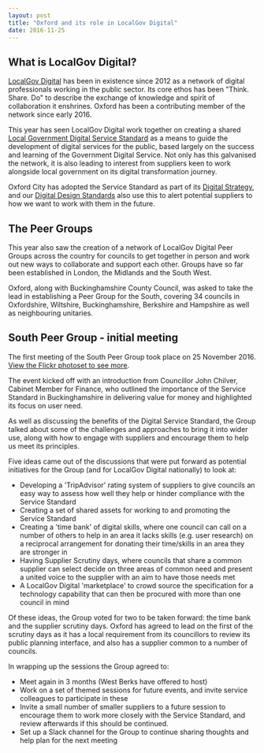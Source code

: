 ```yaml
---
layout: post
title: "Oxford and its role in LocalGov Digital"
date: 2016-11-25
---
```


## What is LocalGov Digital?
[LocalGov Digital]("http://localgovdigital.info") has been in existence since 2012 as a network of digital professionals working in the public sector. Its core ethos has been "Think. Share. Do" to describe the exchange of knowledge and spirit of collaboration it enshrines. Oxford has been a contributing member of the network since early 2016.

This year has seen LocalGov Digital work together on creating a shared [Local Government Digital Service Standard]("http://localgovdigital.info/digital-service-standard/") as a means to guide the development of digital services for the public, based largely on the success and learning of the Government Digital Service. Not only has this galvanised the network, it is also leading to interest from suppliers keen to work alongside local government on its digital transformation journey.

Oxford City has adopted the Service Standard as part of its [Digital Strategy]("../strategy/index.html"), and our [Digital Design Standards]("../standards/index.html") also use this to alert potential suppliers to how we want to work with them in the future.

## The Peer Groups
This year also saw the creation of a network of LocalGov Digital Peer Groups across the country for councils to get together in person and work out new ways to collaborate and support each other. Groups have so far been established in London, the Midlands and the South West.

Oxford, along with Buckinghamshire County Council, was asked to take the lead in establishing a Peer Group for the South, covering 34 councils in Oxfordshire, Wiltshire, Buckinghamshire, Berkshire and Hampshire as well as neighbouring unitaries.

## South Peer Group - initial meeting
The first meeting of the South Peer Group took place on 25 November 2016. [View the Flickr photoset to see more]("https://www.flickr.com/photos/neillawrencephotography/sets/72157676960979586/").

The event kicked off with an introduction from Councillor John Chilver, Cabinet Member for Finance, who outlined the importance of the Service Standard in Buckinghamshire in delivering value for money and highlighted its focus on user need.

As well as discussing the benefits of the Digital Service Standard, the Group talked about some of the challenges and approaches to bring it into wider use, along with how to engage with suppliers and encourage them to help us meet its principles.

Five ideas came out of the discussions that were put forward as potential initiatives for the Group (and for LocalGov Digital nationally) to look at:
+ Developing a 'TripAdvisor' rating system of suppliers to give councils an easy way to assess how well they help or hinder compliance with the Service Standard
+ Creating a set of shared assets for working to and promoting the Service Standard
+ Creating a 'time bank' of digital skills, where one council can call on a number of others to help in an area it lacks skills (e.g. user research) on a reciprocal arrangement for donating their time/skills in an area they are stronger in
+ Having Supplier Scrutiny days, where councils that share a common supplier can select decide on three areas of common need and present a united voice to the supplier with an aim to have those needs met
+ A LocalGov Digital 'marketplace' to crowd source the specification for a technology capability that can then be procured with more than one council in mind

Of these ideas, the Group voted for two to be taken forward: the time bank and the supplier scrutiny days. Oxford has agreed to lead on the first of the scrutiny days as it has a local requirement from its councillors to review its public planning interface, and also has a supplier common to a number of councils.

In wrapping up the sessions the Group agreed to:
+ Meet again in 3 months (West Berks have offered to host)
+ Work on a set of themed sessions for future events, and invite service colleagues to participate in these
+ Invite a small number of smaller suppliers to a future session to encourage them to work more closely with the Service Standard, and review afterwards if this should be continued.
+ Set up a Slack channel for the Group to continue sharing thoughts and help plan for the next meeting
